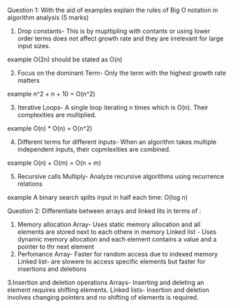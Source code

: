 Question 1: With the aid of examples explain the rules of Big O notation in algorithm analysis (5 marks)

1. Drop constants- This is by mupltipling with contants or using lower order terms does not affect growth rate and they are irrelevant for large input sizes.

example
O(2n) should be stated as O(n)

2. Focus on the dominant Term- Only the term with the highest growth rate matters

example
n^2 + n + 10 = O(n^2)

3. Iterative Loops- A single loop iterating n times which is O(n). Their complexities are multiplied.

example
O(n) * O(n) = O(n^2)

4. Different terms for different inputs- When an algorithm takes multiple independent inputs, their copmlexities are combined.

example
O(n) + O(m) = O(n + m)

5. Recursive calls Multiply- Analyze recursive algorithms using recurrence relations

example
A binary search splits input in half each time: O(log n)


Question 2: Differentiate between arrays and linked lits in terms of :

1. Memory allocation
Array- Uses static memory allocation and all elements are stored next to each othere in memory
Linked list - Uses dynamic memory allocation and each element contains a value and a pointer to thr next element
2. Perfomance
Array- Faster for random access due to indexed memory
Linked list- are slowere to access specific elements but faster for insertions and deletions

3.Insertion and deletion operations
Arrays- Inserting and deleting an element requires shifting elements.
Linked lists- Insertion and deletion involves changing pointers and no shifting of elements is required.